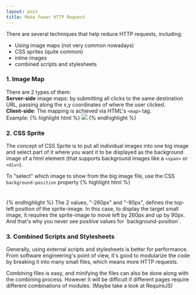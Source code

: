 ```yaml
---
layout: post
title: Make Fewer HTTP Request
---
```


There are several techniques that help reduce HTTP requests, including:

- Using image maps (not very common nowadays)
- CSS sprites (quite common)
- inline images
- combined scripts and stylesheets

### 1. Image Map
There are 2 types of them:  
**Server-side** image maps: by submitting all clicks to the same destination URL, passing along the x,y coordinates of where the user clicked.  
**Client-side**: The mapping is achieved via HTML's `<map>` tag.  
Example:
{% highlight html %}
<img usemap="#map1" border=0 src="/images/imagemap.gif">
<map name="map1">
  <area shape="rect" coords="0,0,31,31" href="home.html" title="Home">
  <area shape="rect" coords="36,0,66,31" href="gifts.html" title="Gifts">
  <area shape="rect" coords="71,0,101,31" href="cart.html" title="Cart">
  <area shape="rect" coords="106,0,136,31" href="settings.html" title="Settings">
  <area shape="rect" coords="141,0,171,31" href="help.html" title="Help">
</map>
{% endhighlight %}

### 2. CSS Sprite
The concept of CSS Sprite is to put all individual images into one big image and select part of it where you want it to be displayed as the background image of a html element (that supports background images like a `<span>` or `<div>`).

To "select" which image to show from the big image file, use the CSS `background-position` property
{% highlight html %}
<div style="background-image: url('css_sprites.gif');
            background-position: -260px -90px;
            width: 26px; height: 24px;">
</div>
{% endhighlight %}
The 2 values, "-260px" and "-90px", defines the top-left position of the sprite-image. In this case, to display the target small image, it requires the sprite-image to move left by 260px and up by 90px. And that's why you never see positive values for `background-position`.

### 3. Combined Scripts and Stylesheets
Generally, using external scripts and stylesheets is better for performance. From software engineering's point of view, it's good to modularize the code by breaking it into many small files, which means more HTTP requests.

Combining files is easy, and minifying the files can also be done along with the combining process. However it will be difficult if different pages require different combinations of modules. (Maybe take a look at RequireJS)



